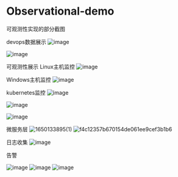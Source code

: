 # Observational-demo
可观测性实现的部分截图

devops数据展示
![image](https://user-images.githubusercontent.com/86145643/163811066-10ff9632-e328-46b5-8434-fde567a6b137.png)

![image](https://user-images.githubusercontent.com/86145643/163686799-d072fa03-1c49-499c-8885-f3a11529a08b.png)

可观测性展示
Linux主机监控
![image](https://user-images.githubusercontent.com/86145643/163686878-f5058799-490b-48c3-af29-9f361c9a634c.png)

Windows主机监控
![image](https://user-images.githubusercontent.com/86145643/163686916-c6796e49-2f61-4f58-9fe8-49c050e073f6.png)

kubernetes监控
![image](https://user-images.githubusercontent.com/86145643/163687021-d3527353-3d88-495d-8e70-54a8d46b89f5.png)

![image](https://user-images.githubusercontent.com/86145643/163687056-7a1b9df3-ce7c-4e61-9117-fc04f0917873.png)

![image](https://user-images.githubusercontent.com/86145643/163687162-acf7435e-e990-4ead-8c6c-91500e39e2b9.png)

微服务层
![1650133895(1)](https://user-images.githubusercontent.com/86145643/163687191-4f2fbf91-b46a-4af8-9bef-1e69995fa57d.png)
![f4c12357b670154de061ee9cef3b1b6](https://user-images.githubusercontent.com/86145643/163687204-f16bc320-be5c-4988-883f-bf362c1005f3.jpg)

日志收集
![image](https://user-images.githubusercontent.com/86145643/163687271-09d26370-fb31-47c4-91e4-b502b5ba4042.png)

告警

![image](https://user-images.githubusercontent.com/86145643/163687298-761cdba0-bc28-429f-b9ad-5aa5f4aae421.png)
![image](https://user-images.githubusercontent.com/86145643/163687335-e2e1d42b-f87b-427b-8cf5-afd410e0c6d5.png)
![image](https://user-images.githubusercontent.com/86145643/163687356-8756e217-aed4-4e17-9fe8-336c12a8e367.png)
